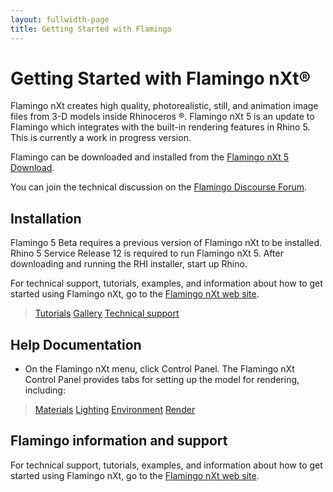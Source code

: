 ```yaml
---
layout: fullwidth-page
title: Getting Started with Flamingo
---
```


# Getting Started with Flamingo nXt®
Flamingo nXt creates high quality, photorealistic, still, and animation image files from 3-D models inside Rhinoceros ®. Flamingo nXt 5 is an update to Flamingo which integrates with the built-in rendering features in Rhino 5. This is currently a work in progress version.

Flamingo can be downloaded and installed from the [Flamingo nXt 5 Download](http://www.rhino3d.com/download/flamingo/5/beta).

You can join the technical discussion on the [Flamingo Discourse Forum](http://discourse.mcneel.com/c/rendering/flamingo).

## Installation

Flamingo 5 Beta requires a previous version of Flamingo nXt to be installed.
Rhino 5 Service Release 12 is required to run Flamingo nXt 5.
After downloading and running the RHI installer, start up Rhino.

For technical support, tutorials, examples, and information about how to get started using Flamingo nXt, go to the [Flamingo nXt web site](http://nxt.flamingo3d.com/).

> [Tutorials](http://nxt.flamingo3d.com/page/tutorials-and-documentation)
> [Gallery](http://nxt.flamingo3d.com/photo)
> [Technical support](http://nxt.flamingo3d.com/forum)

## Help Documentation
 * On the Flamingo nXt menu, click Control Panel. The Flamingo nXt  Control Panel provides tabs for setting up the model for rendering, including:

> [Materials](../help/materials-tab.html)
> [Lighting](../help/lighting-tab.html)
> [Environment](../help/environment-tab.html)
> [Render](../help/render-tab.html)

## Flamingo information and support
 For technical support, tutorials, examples, and information about how to get started using Flamingo nXt, go to the [Flamingo nXt web site](http://www.flamingo3d.com/).
